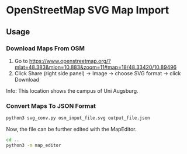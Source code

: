 
# OpenStreetMap SVG Map Import

## Usage

### Download Maps From OSM
1. Go to https://www.openstreetmap.org/?mlat=48.383&mlon=10.883&zoom=11#map=18/48.33420/10.89496
2. Click Share (right side panel) -> Image -> choose SVG format -> click Download

Info: This location shows the campus of Uni Augsburg.

### Convert Maps To JSON Format

```sh
python3 svg_conv.py osm_input_file.svg output_file.json
```

Now, the file can be further edited with the MapEditor.

```sh
cd ..
python3 -m map_editor
```
